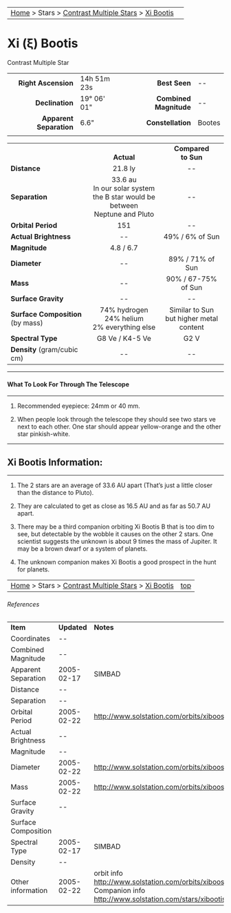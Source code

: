 |    |    |
|:---|---:|
|[Home](/notes/#object-notes) > Stars > [Contrast Multiple Stars](../!contrast-multiple-star-info) > [Xi Bootis](../xi-bootis)|  |

# Xi (&xi;) Bootis 
Contrast Multiple Star

|   |   |   |   |
|--:|:--|--:|:--|
|**Right Ascension**|14h 51m 23s|**Best Seen**| -- |
|**Declination**|19&deg; 06' 01"|**Combined Magnitude**| -- |
|**Apparent Separation**| 6.6" |**Constellation**|Bootes|
|   |   |   |   |


|   |   |   |
|---|:---:|:---:|
|   | <br/>**Actual**| **Compared<br/>to Sun** |
|**Distance** | 21.8 ly | -- |
|**Separation** | 33.6 au<br/>In our solar system <br/>the B star would be between<br/>Neptune and Pluto | -- |
|**Orbital Period** | 151 | -- |
|**Actual Brightness**	 | --	 | 49% / 6% of Sun |
|**Magnitude** | 4.8 / 6.7 |   |
|**Diameter**| -- | 89% / 71% of Sun |
|**Mass**	             | -- | 90% / 67-75% of Sun |
|**Surface Gravity**	 | -- | -- |
|**Surface Composition** (by mass) |74% hydrogen<br/>24% helium<br/>2% everything else| Similar to Sun<br/>but higher metal content |
|**Spectral Type**       | G8 Ve / K4-5 Ve | G2 V | 
|**Density** (gram/cubic cm) | -- | -- | 

---
#### What To Look For Through The Telescope
---

1.  Recommended eyepiece: 24mm or 40 mm.
 
1.  When people look through the telescope they should see two stars ve next to each other.  One star should appear yellow-orange and the other star pinkish-white.

---
## Xi Bootis Information:
---

1.  The 2 stars are an average of 33.6 AU apart (That’s just a little closer than the distance to Pluto).

1.  They are calculated to get as close as 16.5 AU and as far as 50.7 AU apart.

1.  There may be a third companion orbiting Xi Bootis B that is too dim to see, but detectable by the wobble it causes on the other 2 stars.  One scientist suggests the unknown is about 9 times the mass of Jupiter.  It may be a brown dwarf or a system of planets.

1.  The unknown companion makes Xi Bootis a good prospect in the hunt for planets.

|    |    |
|:---|---:|
|[Home](/notes/#object-notes) > Stars > [Contrast Multiple Stars](../!contrast-multiple-star-info) > [Xi Bootis](../xi-bootis)| [top](../xi-bootis) |

###### References

|   |   |   |
|---|---|---|
|**Item**|**Updated**|**Notes**| 
|Coordinates| -- |   |
|Combined Magnitude | -- |   |
|Apparent Separation| 2005-02-17| SIMBAD|
|Distance| -- |   |
|Separation| -- |   |	
|Orbital Period|2005-02-22|<http://www.solstation.com/orbits/xiboosys.htm>|
|Actual Brightness| -- |   |	
|Magnitude| -- |   |
|Diameter|2005-02-22|<http://www.solstation.com/orbits/xiboosys.htm>|
|Mass|2005-02-22|<http://www.solstation.com/orbits/xiboosys.htm>|
|Surface Gravity| -- |   |
|Surface Composition|   |   |
|Spectral Type| 2005-02-17|SIMBAD|
|Density| -- |   |
|Other information|2005-02-22| orbit info <http://www.solstation.com/orbits/xiboosys.htm><br/>Companion info <http://www.solstation.com/stars/xibootis.htm>|

